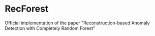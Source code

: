 # RecForest
 Official implementation of the paper "Reconstruction-based Anomaly Detection with Completely Random Forest"
